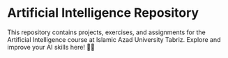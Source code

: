 # Artificial Intelligence Repository

This repository contains projects, exercises, and assignments for the Artificial Intelligence course at Islamic Azad University Tabriz. Explore and improve your AI skills here! 🤖✨
